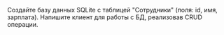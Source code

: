 Создайте базу данных SQLite
    с таблицей "Сотрудники" (поля: id, имя, зарплата).
    Напишите клиент для работы с БД, реализовав CRUD операции.